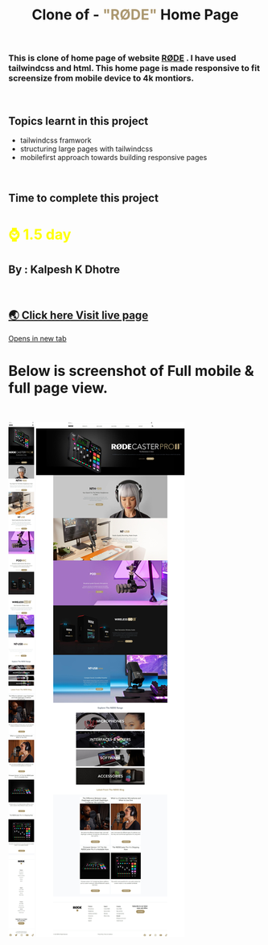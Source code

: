 # <center>**Clone of - <font color="#ac9870">"RØDE"</font> Home Page**</center>

<br>

### This is clone of home page of website [RØDE](https://rode.com/en) . I have used tailwindcss and html. This home page is made responsive to fit screensize from mobile device to 4k montiors.

<br>

## Topics learnt in this project

-   tailwindcss framwork
-   structuring large pages with tailwindcss
-   mobilefirst approach towards building responsive pages

<br>

## Time to complete this project

# <font color="Yellow">**⌚ 1.5 day**</font>

## **By : Kalpesh K Dhotre**

<br>

<!-- ## [🌏 Click here Visit live page](https://talewindcss-rode-clone.netlify.app/){:target="\_blank"} -->

## <a href="https://talewindcss-rode-clone.netlify.app" target="_blank" rel="noopener">🌏 Click here Visit live page</a>

<a href="https://talewindcss-rode-clone.netlify.app" target="_blank">Opens in new tab</a>
<br>

# Below is screenshot of Full mobile & full page view.

<br>

![Mobile Resonsive Page Screenshot](./images/Screenshot/Rode_mobile_page.jpeg)
![Mobile Resonsive Page Screenshot](./images/Screenshot/Clone_Rode.jpeg)

